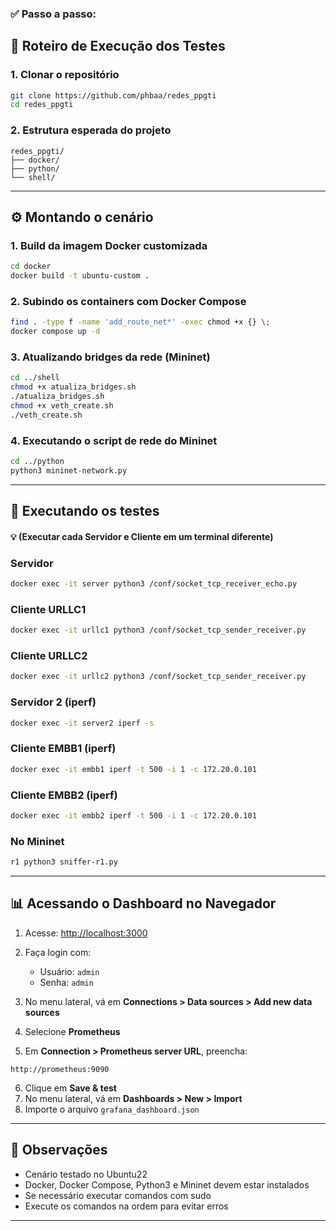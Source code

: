 ### ✅ Passo a passo:

## 🚀 Roteiro de Execução dos Testes

### 1. Clonar o repositório

```bash
git clone https://github.com/phbaa/redes_ppgti
cd redes_ppgti
````

### 2. Estrutura esperada do projeto

```
redes_ppgti/
├── docker/
├── python/
└── shell/
```

---

## ⚙️ Montando o cenário

### 1. Build da imagem Docker customizada

```bash
cd docker
docker build -t ubuntu-custom .
```

### 2. Subindo os containers com Docker Compose

```bash
find . -type f -name 'add_route_net*' -exec chmod +x {} \;
docker compose up -d
```

### 3. Atualizando bridges da rede (Mininet)

```bash
cd ../shell
chmod +x atualiza_bridges.sh
./atualiza_bridges.sh
chmod +x veth_create.sh
./veth_create.sh
```

### 4. Executando o script de rede do Mininet

```bash
cd ../python
python3 mininet-network.py
```

---

## 🧪 Executando os testes 
#### 💡 (Executar cada Servidor e Cliente em um terminal diferente)

### Servidor

```bash
docker exec -it server python3 /conf/socket_tcp_receiver_echo.py
```

### Cliente URLLC1

```bash
docker exec -it urllc1 python3 /conf/socket_tcp_sender_receiver.py
```

### Cliente URLLC2

```bash
docker exec -it urllc2 python3 /conf/socket_tcp_sender_receiver.py
```

### Servidor 2 (iperf)

```bash
docker exec -it server2 iperf -s
```

### Cliente EMBB1 (iperf)

```bash
docker exec -it embb1 iperf -t 500 -i 1 -c 172.20.0.101
```

### Cliente EMBB2 (iperf)

```bash
docker exec -it embb2 iperf -t 500 -i 1 -c 172.20.0.101
```

### No Mininet

```bash
r1 python3 sniffer-r1.py
```

---

## 📊 Acessando o Dashboard no Navegador

1. Acesse: [http://localhost:3000](http://localhost:3000)
2. Faça login com:

   * Usuário: `admin`
   * Senha: `admin`
3. No menu lateral, vá em **Connections > Data sources > Add new data sources**
4. Selecione **Prometheus**
5. Em **Connection > Prometheus server URL**, preencha:

```
http://prometheus:9090
```

6. Clique em **Save & test**
7. No menu lateral, vá em **Dashboards > New > Import**
8. Importe o arquivo `grafana_dashboard.json`

---

## 📌 Observações

* Cenário testado no Ubuntu22
* Docker, Docker Compose, Python3 e Mininet devem estar instalados
* Se necessário executar comandos com sudo
* Execute os comandos na ordem para evitar erros

---
